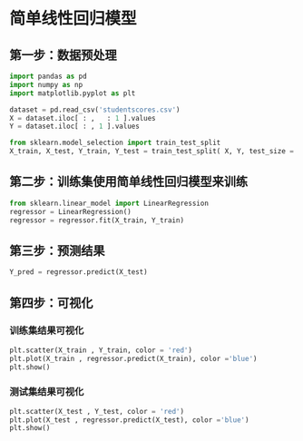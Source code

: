 # 简单线性回归模型

## 第一步：数据预处理

```py
import pandas as pd
import numpy as np
import matplotlib.pyplot as plt

dataset = pd.read_csv('studentscores.csv')
X = dataset.iloc[ : ,   : 1 ].values
Y = dataset.iloc[ : , 1 ].values

from sklearn.model_selection import train_test_split
X_train, X_test, Y_train, Y_test = train_test_split( X, Y, test_size = 1/4, random_state = 0)
```

## 第二步：训练集使用简单线性回归模型来训练

```py
from sklearn.linear_model import LinearRegression
regressor = LinearRegression()
regressor = regressor.fit(X_train, Y_train)
```

## 第三步：预测结果

```py
Y_pred = regressor.predict(X_test)
```

## 第四步：可视化

### 训练集结果可视化

```py
plt.scatter(X_train , Y_train, color = 'red')
plt.plot(X_train , regressor.predict(X_train), color ='blue')
plt.show()
```

### 测试集结果可视化

```py
plt.scatter(X_test , Y_test, color = 'red')
plt.plot(X_test , regressor.predict(X_test), color ='blue')
plt.show()
```
